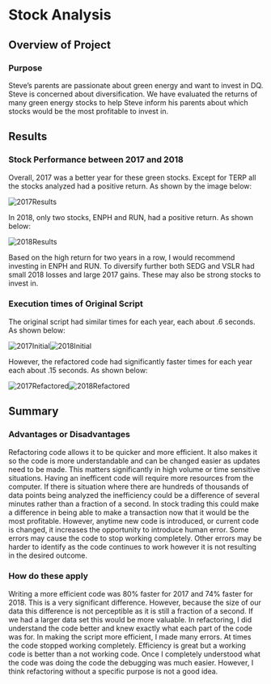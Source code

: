 # Stock Analysis

## Overview of Project

### Purpose
Steve’s parents are passionate about green energy and want to invest in DQ. Steve is concerned about diversification. We have evaluated the returns of many green energy stocks to help Steve inform his parents about which stocks would be the most profitable to invest in.

## Results

### Stock Performance between 2017 and 2018
Overall, 2017 was a better year for these green stocks. Except for TERP all the stocks analyzed had a positive return. As shown by the image below:


![2017Results](https://user-images.githubusercontent.com/90511014/139557533-d30634dd-a0ae-411d-b6b6-c554b6c19bc0.png)

 In 2018, only two stocks, ENPH and RUN, had a positive return. As shown below:
 
![2018Results](https://user-images.githubusercontent.com/90511014/139557538-f8aac058-f7a3-4b6c-b921-c2eac18f45ee.png)

Based on the high return for two years in a row, I would recommend investing in ENPH and RUN. To diversify further both SEDG and VSLR had small 2018 losses and large 2017 gains. These may also be strong stocks to invest in. 
 
 
### Execution times of Original Script
The original script had similar times for each year, each about .6 seconds. As shown below:

![2017Initial](https://user-images.githubusercontent.com/90511014/139557542-19ff0011-8827-4f0d-99f5-2ccb9a53351e.png)![2018Initial](https://user-images.githubusercontent.com/90511014/139557543-ae8c3993-f4a3-40bd-8a85-20276376273c.png)

However, the refactored code had significantly faster times for each year each about .15 seconds. As shown below:


![2017Refactored](https://user-images.githubusercontent.com/90511014/139557545-745a1474-0d93-4915-8f68-7a2ddd53affd.png)![2018Refactored](https://user-images.githubusercontent.com/90511014/139557547-b754b49b-c64d-4892-86f2-11d66380dffe.png)

 
## Summary

### Advantages or Disadvantages
Refactoring code allows it to be quicker and more efficient. It also makes it so the code is more understandable and can be changed easier as updates need to be made. This matters significantly in high volume or time sensitive situations. Having an inefficent code will require more resources from the computer. If there is situation where there are hundreds of thousands of data points being analyzed the inefficiency could be a difference of several minutes rather than a fraction of a second. In stock trading this could make a difference in being able to make a transaction now that it would be the most profitable. 
However, anytime new code is introduced, or current code is changed, it increases the opportunity to introduce human error. Some errors may cause the code to stop working completely. Other errors may be harder to identify as the code continues to work however it is not resulting in the desired outcome.


### How do these apply
Writing a more efficient code was 80% faster for 2017 and 74% faster for 2018. This is a very significant difference. However, because the size of our data this difference is not perceptible as it is still a fraction of a second. If we had a larger data set this would be more valuable. In refactoring, I did understand the code better and knew exactly what each part of the code was for. In making the script more efficient, I made many errors. At times the code stopped working completely. Efficiency is great but a working code is better than a not working code. Once I completely understood what the code was doing the code the debugging was much easier. However, I think refactoring without a specific purpose is not a good idea.

